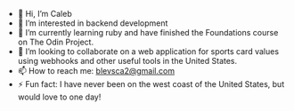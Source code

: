- 👋 Hi, I’m Caleb
- 👀 I’m interested in backend development
- 🌱 I’m currently learning ruby and have finished the Foundations course on The Odin Project.
- 💞️ I’m looking to collaborate on a web application for sports card values using webhooks and other useful tools in the United States.
- 📫 How to reach me: blevsca2@gmail.com
- ⚡ Fun fact: I have never been on the west coast of the United States, but would love to one day!

<!---
blevical/blevical is a ✨ special ✨ repository because its `README.md` (this file) appears on your GitHub profile.
You can click the Preview link to take a look at your changes.
--->
